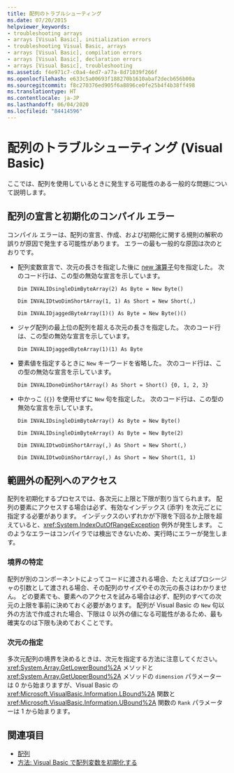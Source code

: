 ```yaml
---
title: 配列のトラブルシューティング
ms.date: 07/20/2015
helpviewer_keywords:
- troubleshooting arrays
- arrays [Visual Basic], initialization errors
- troubleshooting Visual Basic, arrays
- arrays [Visual Basic], compilation errors
- arrays [Visual Basic], declaration errors
- arrays [Visual Basic], troubleshooting
ms.assetid: f4e971c7-c0a4-4ed7-a77a-8d71039f266f
ms.openlocfilehash: e633c5a00693f188270b1610abaf2decb656b00a
ms.sourcegitcommit: f8c270376ed905f6a8896ce0fe25b4f4b38ff498
ms.translationtype: HT
ms.contentlocale: ja-JP
ms.lasthandoff: 06/04/2020
ms.locfileid: "84414596"
---
```

# <a name="troubleshooting-arrays-visual-basic"></a>配列のトラブルシューティング (Visual Basic)
ここでは、配列を使用しているときに発生する可能性のある一般的な問題について説明します。  
  
## <a name="compilation-errors-declaring-and-initializing-an-array"></a>配列の宣言と初期化のコンパイル エラー  
 コンパイル エラーは、配列の宣言、作成、および初期化に関する規則の解釈の誤りが原因で発生する可能性があります。 エラーの最も一般的な原因は次のとおりです。  
  
- 配列変数宣言で、次元の長さを指定した後に [new 演算子](../../../language-reference/operators/new-operator.md)句を指定した。 次のコード行は、この型の無効な宣言を示しています。  
  
     `Dim INVALIDsingleDimByteArray(2) As Byte = New Byte()`  
  
     `Dim INVALIDtwoDimShortArray(1, 1) As Short = New Short(,)`  
  
     `Dim INVALIDjaggedByteArray(1)() As Byte = New Byte()()`  
  
- ジャグ配列の最上位の配列を超える次元の長さを指定した。 次のコード行は、この型の無効な宣言を示しています。  
  
     `Dim INVALIDjaggedByteArray(1)(1) As Byte`  
  
- 要素値を指定するときに `New` キーワードを省略した。 次のコード行は、この型の無効な宣言を示しています。  
  
     `Dim INVALIDoneDimShortArray() As Short = Short() {0, 1, 2, 3}`  
  
- 中かっこ (`{}`) を使用せずに `New` 句を指定した。 次のコード行は、この型の無効な宣言を示しています。  
  
     `Dim INVALIDsingleDimByteArray() As Byte = New Byte()`  
  
     `Dim INVALIDsingleDimByteArray() As Byte = New Byte(2)`  
  
     `Dim INVALIDtwoDimShortArray(,) As Short = New Short(,)`  
  
     `Dim INVALIDtwoDimShortArray(,) As Short = New Short(1, 1)`  
  
## <a name="accessing-an-array-out-of-bounds"></a>範囲外の配列へのアクセス  
 配列を初期化するプロセスでは、各次元に上限と下限が割り当てられます。 配列の要素にアクセスする場合は必ず、有効なインデックス (添字) を次元ごとに指定する必要があります。 インデックスのいずれかが下限を下回るか上限を超えていると、<xref:System.IndexOutOfRangeException> 例外が発生します。 このようなエラーはコンパイラでは検出できないため、実行時にエラーが発生します。  
  
### <a name="determining-bounds"></a>境界の特定  
 配列が別のコンポーネントによってコードに渡される場合、たとえばプロシージャの引数として渡される場合、その配列のサイズやその次元の長さはわかりません。 どの要素でも、要素へのアクセスを試みる場合は必ず、配列のすべての次元の上限を事前に決めておく必要があります。 配列が Visual Basic の `New` 句以外の方法で作成された場合、下限は 0 以外の値になる可能性があるため、最も確実なのは下限も決めておくことです。  
  
### <a name="specifying-the-dimension"></a>次元の指定  
 多次元配列の境界を決めるときは、次元を指定する方法に注意してください。 <xref:System.Array.GetLowerBound%2A> メソッドと <xref:System.Array.GetUpperBound%2A> メソッドの `dimension` パラメーターは 0 から始まりますが、Visual Basic の <xref:Microsoft.VisualBasic.Information.LBound%2A> 関数と <xref:Microsoft.VisualBasic.Information.UBound%2A> 関数の `Rank` パラメーターは 1 から始まります。  
  
## <a name="see-also"></a>関連項目

- [配列](index.md)
- [方法: Visual Basic で配列変数を初期化する](how-to-initialize-an-array-variable.md)
